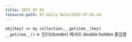```yaml
---
title: 2025 07 01
resource-path: 07.Daliy Note/2025-07-01.md
---
```

`obj[key] => my collection.__getitem__(key)`  
`__getitem__()` <- 던더(dunder) 메서드 double holden 줄임말  